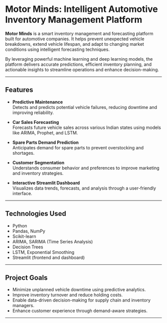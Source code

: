 # Motor Minds: Intelligent Automotive Inventory Management Platform

**Motor Minds** is a smart inventory management and forecasting platform built for automotive companies. It helps prevent unexpected vehicle breakdowns, extend vehicle lifespan, and adapt to changing market conditions using intelligent forecasting techniques.

By leveraging powerful machine learning and deep learning models, the platform delivers accurate predictions, efficient inventory planning, and actionable insights to streamline operations and enhance decision-making.

---

## Features

- **Predictive Maintenance**  
  Detects and predicts potential vehicle failures, reducing downtime and improving reliability.

- **Car Sales Forecasting**  
  Forecasts future vehicle sales across various Indian states using models like ARIMA, Prophet, and LSTM.

- **Spare Parts Demand Prediction**  
  Anticipates demand for spare parts to prevent overstocking and shortages.

- **Customer Segmentation**  
  Understands consumer behavior and preferences to improve marketing and inventory strategies.

- **Interactive Streamlit Dashboard**  
  Visualizes data trends, forecasts, and analysis through a user-friendly interface.

---

## Technologies Used

- Python
- Pandas, NumPy
- Scikit-learn
- ARIMA, SARIMA (Time Series Analysis)
- Decision Trees
- LSTM, Exponential Smoothing
- Streamlit (frontend and dashboard)
---

## Project Goals

- Minimize unplanned vehicle downtime using predictive analytics.
- Improve inventory turnover and reduce holding costs.
- Enable data-driven decision-making for supply chain and inventory managers.
- Enhance customer experience through demand-aware strategies.

---
